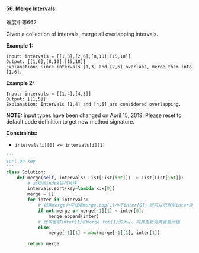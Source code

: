 #### [56. Merge Intervals](https://leetcode-cn.com/problems/merge-intervals/)

难度中等662

Given a collection of intervals, merge all overlapping intervals.

**Example 1:**

```
Input: intervals = [[1,3],[2,6],[8,10],[15,18]]
Output: [[1,6],[8,10],[15,18]]
Explanation: Since intervals [1,3] and [2,6] overlaps, merge them into [1,6].
```

**Example 2:**

```
Input: intervals = [[1,4],[4,5]]
Output: [[1,5]]
Explanation: Intervals [1,4] and [4,5] are considered overlapping.
```

**NOTE:** input types have been changed on April 15, 2019. Please reset to default code definition to get new method signature.

 

**Constraints:**

- `intervals[i][0] <= intervals[i][1]`



```python
'''
sort on key
'''
class Solution:
    def merge(self, intervals: List[List[int]]) -> List[List[int]]:
      	# 对初始index进行排序
        intervals.sort(key=lambda x:x[0])
        merge = []
        for inter in intervals:
          	# 如果merge为空或者merge.top[1]小于inter[0]，则可以把当前inter添加进merge
            if not merge or merge[-1][1] < inter[0]:
                merge.append(inter)
            # 比较当前inter[1]和merge.top[1]的大小，将其更新为两者最大值
            else:
                merge[-1][1] = max(merge[-1][1], inter[1])
        
        return merge
```

